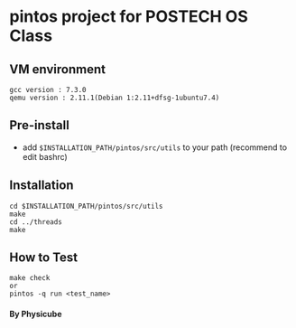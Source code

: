 # pintos project for POSTECH OS Class

## VM environment
```
gcc version : 7.3.0
qemu version : 2.11.1(Debian 1:2.11+dfsg-1ubuntu7.4)
```

## Pre-install
* add `$INSTALLATION_PATH/pintos/src/utils` to your path (recommend to edit bashrc)

## Installation
```
cd $INSTALLATION_PATH/pintos/src/utils
make 
cd ../threads
make
```

## How to Test
```
make check
or
pintos -q run <test_name>
```

#### By Physicube
